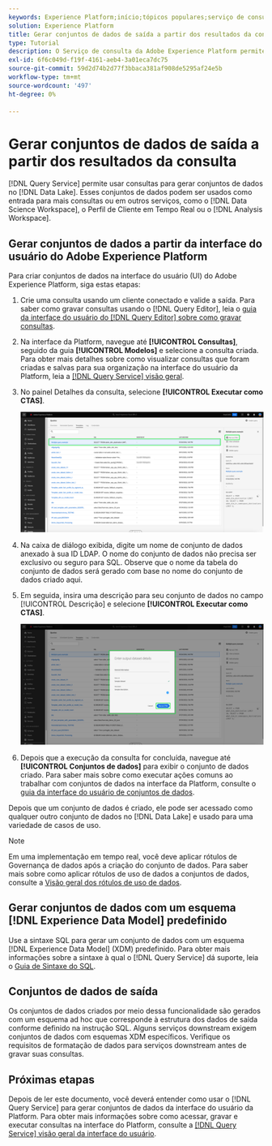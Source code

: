 ```yaml
---
keywords: Experience Platform;início;tópicos populares;serviço de consulta;serviço de consulta;gerar conjuntos de dados;gerar conjunto de dados;criar conjunto de dados;
solution: Experience Platform
title: Gerar conjuntos de dados de saída a partir dos resultados da consulta
type: Tutorial
description: O Serviço de consulta da Adobe Experience Platform permite a criação de conjuntos de dados pela interface do usuário. Depois que um conjunto de dados é criado, ele pode ser acessado como qualquer outro conjunto de dados no Data Lake e usado para uma variedade de casos de uso.
exl-id: 6f6c049d-f19f-4161-aeb4-3a01eca7dc75
source-git-commit: 59d2d74b2d77f3bbaca381af908de5295af24e5b
workflow-type: tm+mt
source-wordcount: '497'
ht-degree: 0%

---
```


# Gerar conjuntos de dados de saída a partir dos resultados da consulta

[!DNL Query Service] permite usar consultas para gerar conjuntos de dados no [!DNL Data Lake]. Esses conjuntos de dados podem ser usados como entrada para mais consultas ou em outros serviços, como o [!DNL Data Science Workspace], o Perfil de Cliente em Tempo Real ou o [!DNL Analysis Workspace].

## Gerar conjuntos de dados a partir da interface do usuário do Adobe Experience Platform

Para criar conjuntos de dados na interface do usuário (UI) do Adobe Experience Platform, siga estas etapas:

1. Crie uma consulta usando um cliente conectado e valide a saída. Para saber como gravar consultas usando o [!DNL Query Editor], leia o [guia da interface do usuário do [!DNL Query Editor] sobre como gravar consultas](./user-guide.md#writing-queries).

2. Na interface da Platform, navegue até **[!UICONTROL Consultas]**, seguido da guia **[!UICONTROL Modelos]** e selecione a consulta criada. Para obter mais detalhes sobre como visualizar consultas que foram criadas e salvas para sua organização na interface do usuário da Platform, leia a [[!DNL Query Service] visão geral](./overview.md#browse).

3. No painel Detalhes da consulta, selecione **[!UICONTROL Executar como CTAS]**.

   ![A guia [!UICONTROL Modelos] do espaço de trabalho de Consultas com o realce Select [!UICONTROL Run as CTAS].](../images/ui/create-datasets/run-as-ctas.png)

4. Na caixa de diálogo exibida, digite um nome de conjunto de dados anexado à sua ID LDAP. O nome do conjunto de dados não precisa ser exclusivo ou seguro para SQL. Observe que o nome da tabela do conjunto de dados será gerado com base no nome do conjunto de dados criado aqui.

5. Em seguida, insira uma descrição para seu conjunto de dados no campo [!UICONTROL Descrição] e selecione **[!UICONTROL Executar como CTAS]**.

   ![A caixa de diálogo Conjunto de dados de saída com os detalhes do conjunto de dados e [!UICONTROL Executar como CTAS] destacados](../images/ui/create-datasets/run-query.png)

6. Depois que a execução da consulta for concluída, navegue até **[!UICONTROL Conjuntos de dados]** para exibir o conjunto de dados criado. Para saber mais sobre como executar ações comuns ao trabalhar com conjuntos de dados na interface da Platform, consulte o [guia da interface do usuário de conjuntos de dados](../../catalog/datasets/user-guide.md).

Depois que um conjunto de dados é criado, ele pode ser acessado como qualquer outro conjunto de dados no [!DNL Data Lake] e usado para uma variedade de casos de uso.

>[!NOTE]
>
>Em uma implementação em tempo real, você deve aplicar rótulos de Governança de dados após a criação do conjunto de dados. Para saber mais sobre como aplicar rótulos de uso de dados a conjuntos de dados, consulte a [Visão geral dos rótulos de uso de dados](../../data-governance/labels/overview.md).

## Gerar conjuntos de dados com um esquema [!DNL Experience Data Model] predefinido

Use a sintaxe SQL para gerar um conjunto de dados com um esquema [!DNL Experience Data Model] (XDM) predefinido. Para obter mais informações sobre a sintaxe à qual o [!DNL Query Service] dá suporte, leia o [Guia de Sintaxe do SQL](../sql/syntax.md#create-table-as-select).

## Conjuntos de dados de saída

Os conjuntos de dados criados por meio dessa funcionalidade são gerados com um esquema ad hoc que corresponde à estrutura dos dados de saída conforme definido na instrução SQL. Alguns serviços downstream exigem conjuntos de dados com esquemas XDM específicos. Verifique os requisitos de formatação de dados para serviços downstream antes de gravar suas consultas.

## Próximas etapas

Depois de ler este documento, você deverá entender como usar o [!DNL Query Service] para gerar conjuntos de dados da interface do usuário da Platform. Para obter mais informações sobre como acessar, gravar e executar consultas na interface do Platform, consulte a [[!DNL Query Service] visão geral da interface do usuário](./overview.md).
